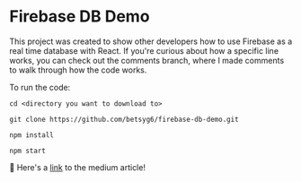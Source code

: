 # Firebase DB Demo

This project was created to show other developers how to use Firebase as a real time database with React. If you're curious about how a specific line works, you can check out the comments branch, where I made comments to walk through how the code works.

To run the code:

```
cd <directory you want to download to>

git clone https://github.com/betsyg6/firebase-db-demo.git

npm install

npm start

```

:newspaper: Here's a [link](https://grotoned.medium.com/tutorial-using-firebase-as-a-realtime-database-with-react-2a3a24c1df91) to the medium article!
